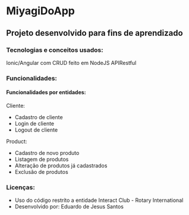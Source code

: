 # MiyagiDoApp

## Projeto desenvolvido para fins de aprendizado

### Tecnologias e conceitos usados:

Ionic/Angular com CRUD feito em NodeJS APIRestful

### Funcionalidades:

#### Funcionalidades por entidades:

Cliente:
- Cadastro de cliente
- Login de cliente
- Logout de cliente

Product:
- Cadastro de novo produto
- Listagem de produtos
- Alteração de produtos já cadastrados
- Exclusão de produtos

### Licenças:
- Uso do código restríto a entidade Interact Club - Rotary International
- Desenvolvido por: Eduardo de Jesus Santos
